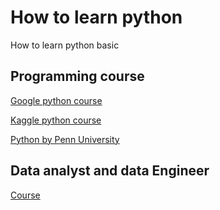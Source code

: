# How to learn python

How to learn python basic

## Programming course

[Google python course](https://in.coursera.org/learn/python-crash-course)


[Kaggle python course](https://www.kaggle.com/learn/python)

[Python by Penn University](https://in.coursera.org/learn/python-programming-intro)


## Data analyst and data Engineer

[Course](https://in.coursera.org/specializations/python)

